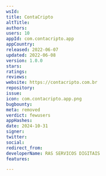 ```yaml
---
wsId: 
title: ContaCripto
altTitle: 
authors: 
users: 10
appId: com.contacripto.app
appCountry: 
released: 2022-06-07
updated: 2022-06-08
version: 1.0.0
stars: 
ratings: 
reviews: 
website: https://contacripto.com.br
repository: 
issue: 
icon: com.contacripto.app.png
bugbounty: 
meta: removed
verdict: fewusers
appHashes: 
date: 2024-10-31
signer: 
twitter: 
social: 
redirect_from: 
developerName: RAS SERVICOS DIGITAIS
features: 

---
```


